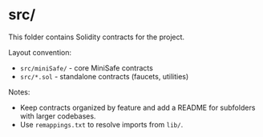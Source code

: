# src/

This folder contains Solidity contracts for the project.

Layout convention:
- `src/miniSafe/` - core MiniSafe contracts
- `src/*.sol` - standalone contracts (faucets, utilities)

Notes:
- Keep contracts organized by feature and add a README for subfolders with larger codebases.
- Use `remappings.txt` to resolve imports from `lib/`.
